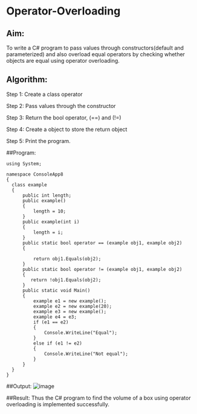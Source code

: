 # Operator-Overloading

## Aim:
 To write a C# program to pass values through constructors(default and parameterized) and also overload equal operators by checking whether objects are equal using operator overloading. 
 
 ## Algorithm:
 Step 1:
Create a class operator

Step 2:
Pass values through the constructor

Step 3:
Return the bool operator, (==) and (!=)

Step 4:
Create a object to store the return object

Step 5:
Print the program.
 
 
 ##Program:
 ```
 using System;

namespace ConsoleApp8
{
   class example
   {
       public int length;
       public example()
       {
           length = 10;
       }
       public example(int i)
       {
           length = i;
       }
       public static bool operator == (example obj1, example obj2)
       {

           return obj1.Equals(obj2);
       }
       public static bool operator != (example obj1, example obj2)
       {
          return !obj1.Equals(obj2);
       }
       public static void Main()
       {
           example e1 = new example();
           example e2 = new example(20);
           example e3 = new example();
           example e4 = e3;
           if (e1 == e2)
           {
               Console.WriteLine("Equal");
           }
           else if (e1 != e2)
           {
               Console.WriteLine("Not equal");
           }
       }
   }
}
```
 ##Output:
 ![image](https://github.com/VismayaNair/Operator-Overloading/assets/93427210/7d7cc867-7399-43e6-89a2-c1f16d6a6c45)

 
 ##Result:
Thus the C# program to find the volume of a box using operator overloading is implemented successfully.
